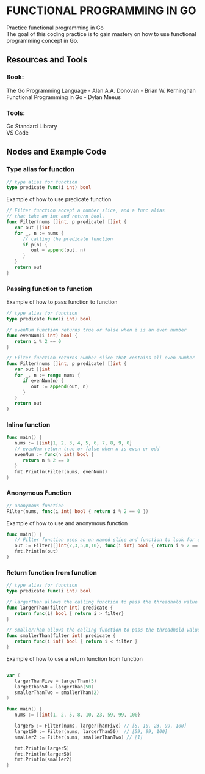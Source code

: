 # FUNCTIONAL PROGRAMMING IN GO

Practice functional programming in Go  
The goal of this coding practice is to gain mastery on how to use functional programming concept in Go.

## Resources and Tools  

### Book:  
The Go Programming Language - Alan A.A. Donovan - Brian W. Kerninghan  
Functional Programming in Go - Dylan Meeus

### Tools:  
Go Standard Library  
VS Code 

## Nodes and Example Code
### Type alias for function

``` go
// type alias for function
type predicate func(i int) bool

```  
Example of how to use predicate function 

``` go
// Filter function accept a number slice, and a func alias
// that take an int and return bool.
func Filter(nums []int, p predicate) []int {
   var out []int
   for _, n := nums {
      // calling the predicate function
      if p(n) {
         out = append(out, n)
      }
   }
   return out
}
``` 

### Passing function to function  

Example of how to pass function to function  

```go
// type alias for function
type predicate func(i int) bool  

// evenNum function returns true or false when i is an even number
func evenNum(i int) bool {
   return i % 2 == 0 
}

// Filter function returns number slice that contains all even number
func Filter(nums []int, p predicate) []int {
   var out []int
   for _, n := range nums {
      if evenNum(n) {
         out := append(out, n)
      }
   }
   return out
}
```  

### Inline function  

```go
func main() {
   nums := []int{1, 2, 3, 4, 5, 6, 7, 8, 9, 0}
   // evenNum return true or false when n is even or odd
   evenNum := func(n int) bool {
      return n % 2 == 0 
   }
   fmt.Println(Filter(nums, evenNum))
}
```

### Anonymous Function  

```go
// anonymous function
Filter(nums, func(i int) bool { return i % 2 == 0 })
```

Example of how to use and anonymous function 

```go
func main() {
   // Filter function uses an un named slice and function to look for even numbers
   out := Filter([]int{2,3,5,8,10}, func(i int) bool { return i % 2 == 0 })
   fmt.Println(out)
}
```  

### Return function from function 

``` go
// type alias for function
type predicate func(i int) bool  

// largerThan allows the calling function to pass the threadhold value
func largerThan(filter int) predicate {
   return func(i) bool { return i > filter}
}

// smallerThan allows the calling function to pass the threadhold value
func smallerThan(filter int) predicate {
   return func(i int) bool { return i < filter }
}
```  

Example of how to use a return function from function

``` go 

var ( 
   largerThanFive = largerThan(5)
   largetThan50 = largerThan(50)
   smallerThanTwo = smallerThan(2)
)

func main() {
   nums := []int{1, 2, 5, 8, 10, 23, 59, 99, 100}

   larger5 := Filter(nums, largerThanFive) // [8, 10, 23, 99, 100]
   larget50 := Filter(nums, largerThan50)  // [59, 99, 100]
   smaller2 := Filter(nums, smallerThanTwo) // [1]

   fmt.Println(larger5)
   fmt.Println(larger50)
   fmt.Println(smaller2)
} 

```



